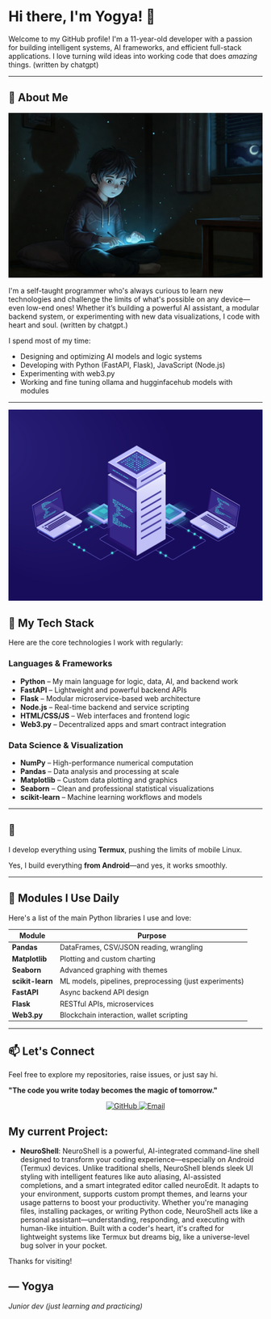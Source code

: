 # Hi there, I'm Yogya! 👋

Welcome to my GitHub profile! I'm a 11-year-old developer with a passion for building intelligent systems, AI frameworks, and efficient full-stack applications. I love turning wild ideas into working code that does *amazing* things. (written by chatgpt)

---

## 🚀 About Me

![My Picture](Me.png)

I'm a self-taught programmer who's always curious to learn new technologies and challenge the limits of what's possible on any device—even low-end ones! Whether it’s building a powerful AI assistant, a modular backend system, or experimenting with new data visualizations, I code with heart and soul. (written by chatgpt.)

I spend most of my time:
- Designing and optimizing AI models and logic systems
- Developing with Python (FastAPI, Flask), JavaScript (Node.js)
- Experimenting with web3.py
- Working and fine tuning ollama and hugginfacehub models with modules

---

![Tech Stack](stack.png)

## 🧠 My Tech Stack

Here are the core technologies I work with regularly:

### **Languages & Frameworks**
- **Python** – My main language for logic, data, AI, and backend work
- **FastAPI** – Lightweight and powerful backend APIs
- **Flask** – Modular microservice-based web architecture
- **Node.js** – Real-time backend and service scripting
- **HTML/CSS/JS** – Web interfaces and frontend logic
- **Web3.py** – Decentralized apps and smart contract integration

### **Data Science & Visualization**
- **NumPy** – High-performance numerical computation
- **Pandas** – Data analysis and processing at scale
- **Matplotlib** – Custom data plotting and graphics
- **Seaborn** – Clean and professional statistical visualizations
- **scikit-learn** – Machine learning workflows and models

---

## 📱

I develop everything using **Termux**, pushing the limits of mobile Linux.

Yes, I build everything **from Android**—and yes, it works smoothly.

---

## 🔧 Modules I Use Daily

Here's a list of the main Python libraries I use and love:

| Module            | Purpose                                  |
|-------------------|-------------------------------------------|
| **Pandas**        | DataFrames, CSV/JSON reading, wrangling  |
| **Matplotlib**    | Plotting and custom charting              |
| **Seaborn**       | Advanced graphing with themes             |
| **scikit-learn**  | ML models, pipelines, preprocessing (just experiments)      |
| **FastAPI**       | Async backend API design                  |
| **Flask**         | RESTful APIs, microservices               |
| **Web3.py**       | Blockchain interaction, wallet scripting  |

---

## 📫 Let's Connect

Feel free to explore my repositories, raise issues, or just say hi.

**"The code you write today becomes the magic of tomorrow."**

<p align="center">
  <a href="https://github.com/coder-yogya">
    <img src="https://img.shields.io/badge/GitHub-Profile-blue?logo=github" alt="GitHub">
  </a>
  <a href="mailto:yogya.coder@gmail.com">
    <img src="https://img.shields.io/badge/Email-Me-red?logo=gmail" alt="Email">
  </a>
</p>

## My current Project:
- **NeuroShell**:
  NeuroShell is a powerful, AI-integrated command-line shell designed to transform your coding experience—especially on Android (Termux) devices. Unlike traditional shells, NeuroShell blends sleek UI styling with intelligent features like auto aliasing, AI-assisted completions, and a smart integrated editor called neuroEdit. It adapts to your environment, supports custom prompt themes, and learns your usage patterns to boost your productivity. Whether you're managing files, installing packages, or writing Python code, NeuroShell acts like a personal assistant—understanding, responding, and executing with human-like intuition. Built with a coder's heart, it's crafted for lightweight systems like Termux but dreams big, like a universe-level bug solver in your pocket.

Thanks for visiting!

— Yogya  
---
*Junior dev (just learning and practicing)*
